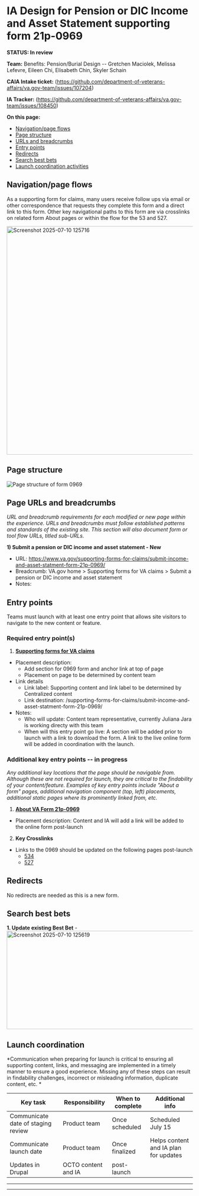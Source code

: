 # IA Design for Pension or DIC Income and Asset Statement supporting form 21p-0969
**STATUS: In review**

**Team:** Benefits: Pension/Burial Design -- Gretchen Maciolek, Melissa Lefevre, Eileen Chi, Elisabeth Chin, Skyler Schain

**CAIA Intake ticket:** (https://github.com/department-of-veterans-affairs/va.gov-team/issues/107204)

**IA Tracker:** (https://github.com/department-of-veterans-affairs/va.gov-team/issues/108450)

**On this page:**
- [Navigation/page flows](#flows)
- [Page structure](#map)
- [URLs and breadcrumbs](#url)
- [Entry points](#nav)
- [Redirects](#redirects)
- [Search best bets](#bestbets)
- [Launch coordination activities](#launch)


## <a name="flows"></a>Navigation/page flows <br>
As a supporting form for claims, many users receive follow ups via email or other correspondence that requests they complete this form and a direct link to this form. Other key navigational paths to this form are via crosslinks on related form About pages or within the flow for the 53 and 527. 

<img width="1454" height="618" alt="Screenshot 2025-07-10 125716" src="https://github.com/user-attachments/assets/2199b321-2d3f-4c30-9712-a4fb3f145e76" />


## <a name="map"></a>Page structure<br>
![Page structure of form 0969](https://github.com/user-attachments/assets/29a7301b-92ae-41f0-9a13-4038232d36a8)


## <a name="url"></a>Page URLs and breadcrumbs
*URL and breadcrumb requirements for each modified or new page within the experience. URLs and breadcrumbs must follow established patterns and standards of the existing site. This section will also document form or tool flow URLs, titled sub-URLs.*


**1) Submit a pension or DIC income and asset statement - New**
- URL: https://www.va.gov/supporting-forms-for-claims/submit-income-and-asset-statment-form-21p-0969/
- Breadcrumb: VA.gov home > Supporting forms for VA claims > Submit a pension or DIC income and asset statement
- Notes: 


## <a name="nav"></a>Entry points <br>

Teams must launch with at least one entry point that allows site visitors to navigate to the new content or feature. 

### Required entry point(s)

1. **[Supporting forms for VA claims](https://www.va.gov/supporting-forms-for-claims/)**
  - Placement description:
    - Add section for 0969 form and anchor link at top of page
    - Placement on page to be determined by content team
  - Link details
    - Link label: Supporting content and link label to be determined by Centralized content 
    - Link destination: /supporting-forms-for-claims/submit-income-and-asset-statment-form-21p-0969/
  - Notes:
    - Who will update: Content team representative, currently Juliana Jara is working directy with this team
    - When will this entry point go live: A section will be added prior to launch with a link to download the form. A link to the live online form will be added in coordination with the launch.

### Additional key entry points -- in progress
_Any additional key locations that the page should be navigable from. Although these are not required for launch, they are critical to the findability of your content/feature.  Examples of key entry points include "About a form" pages, additional navigation component (top, left) placements, additional static pages where its prominently linked from, etc._

1. **[About VA Form 21p-0969](va.gov/find-forms/about-form-21p-0969/)**
  - Placement description: Content and IA will add a link will be added to the online form post-launch
2. **Key Crosslinks**
- Links to the 0969 should be updated on the following pages post-launch
  - [534](https://www.va.gov/find-forms/about-form-21p-534ez/)
  - [527](https://www.va.gov/find-forms/about-form-21p-527ez/)

##  <a name="redirects"></a>Redirects <br>
No redirects are needed as this is a new form.

## <a name="bestbets"></a>Search best bets

**1. Update existing Best Bet** - 
<img width="619" height="266" alt="Screenshot 2025-07-10 125619" src="https://github.com/user-attachments/assets/1f59c4e6-7f0e-4223-9ddb-be4c40747b1d" />


## <a name="launch"></a>Launch coordination <br>
*Communication when preparing for launch is critical to ensuring all supporting content, links, and messaging are implemented in a timely manner to ensure a good experience. Missing any of these steps can result in findability challenges, incorrect or misleading information, duplicate content, etc. *

| Key task | Responsibility | When to complete | Additional info |
| --- | --- | --- | --- |
| Communicate date of staging review | Product team | Once scheduled | Scheduled July 15
| Communicate launch date | Product team | Once finalized | Helps content and IA plan for updates |
| Updates in Drupal | OCTO content and IA | post-launch | |


<hr>
<hr>
